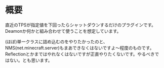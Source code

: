 # 概要
直近のTPSが指定値を下回ったらシャットダウンするだけのプラグインです。
Deamonか何かと組み合わせて使うことを想定しています。

(ほぼ)単一クラスに詰め込むのをやりたかったのと、NMS(net.minecraft.server)もまあできなくはないですよ～程度のものです。
Reflectionとかまではやれなくはないですが正直やりたくないです。やるべきではない。とも思います。